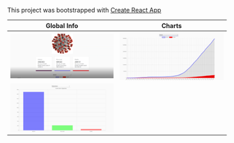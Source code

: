This project was bootstrapped with [Create React App](https://github.com/facebook/create-react-app)


| Global Info  | Charts |
| ------------- | ------------- |
| ![](src/Tracker%204.png) | ![](src/tracker%202.png)   |
| ![](src/Tracker%203.png)  |   |
 
